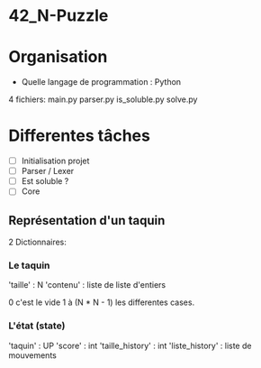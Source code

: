 # 42_N-Puzzle

# Organisation

* Quelle langage de programmation : Python

4 fichiers:
main.py
parser.py
is_soluble.py
solve.py

# Differentes tâches

 - [ ] Initialisation projet
 - [ ] Parser / Lexer
 - [ ] Est soluble ?
 - [ ] Core

## Représentation d'un taquin

2 Dictionnaires:

### Le taquin

 'taille' : N
 'contenu' : liste de liste d'entiers

0 c'est le vide
1 à (N * N - 1) les differentes cases.

### L'état (state)

 'taquin' : UP
 'score' : int
 'taille_history' : int
 'liste_history' : liste de mouvements
